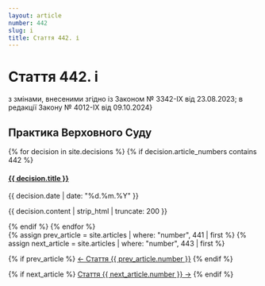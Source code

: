 ```yaml
---
layout: article
number: 442
slug: i
title: Стаття 442. і
---
```


# Стаття 442. і

з змінами, внесеними згідно із Законом № 3342-IX від 23.08.2023; в редакції Закону № 4012-IX від 09.10.2024}

## Практика Верховного Суду

<div class="decisions-container">
{% for decision in site.decisions %}
  {% if decision.article_numbers contains 442 %}
    <div class="decision-item">
      <h4><a href="{{ decision.url }}">{{ decision.title }}</a></h4>
      <p class="decision-date">{{ decision.date | date: "%d.%m.%Y" }}</p>
      <p class="decision-excerpt">{{ decision.content | strip_html | truncate: 200 }}</p>
    </div>
  {% endif %}
{% endfor %}
</div>

<div class="article-navigation">
  {% assign prev_article = site.articles | where: "number", 441 | first %}
  {% assign next_article = site.articles | where: "number", 443 | first %}
  
  {% if prev_article %}
    <a href="{{ prev_article.url }}" class="prev-article">← Стаття {{ prev_article.number }}</a>
  {% endif %}
  
  {% if next_article %}
    <a href="{{ next_article.url }}" class="next-article">Стаття {{ next_article.number }} →</a>
  {% endif %}
</div>
